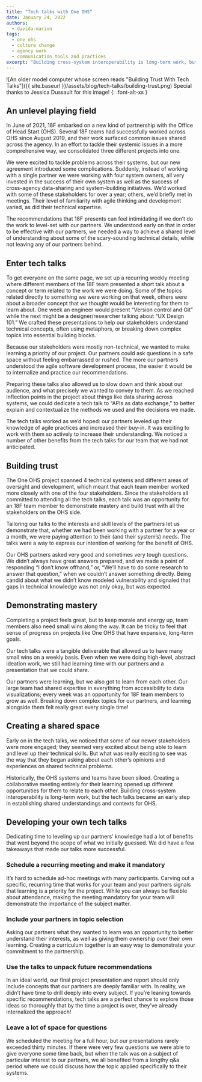 ```yaml
---
title: "Tech talks with One OHS"
date: January 24, 2022
authors:
  - davida-marion
tags:
  - one ohs
  - culture change
  - agency work
  - communication tools and practices
excerpt: "Building cross-system interoperability is long-term work, but the tech talks became an early step in establishing shared understandings and contexts for OHS."
---
```



![An older model computer whose screen reads "Building Trust With Tech Talks"]({{ site.baseurl }}/assets/blog/tech-talks/building-trust.png)
Special thanks to Jessica Dussault for this image!
{: .font-alt-xs }

## An unlevel playing field

In June of 2021, 18F embarked on a new kind of partnership with the Office of Head Start (OHS). Several 18F teams had successfully worked across OHS since August 2019, and their work surfaced common issues shared across the agency. In an effort to tackle their systemic issues in a more comprehensive way, we consolidated three different projects into one. 

We were excited to tackle problems across their systems, but our new agreement introduced some complications. Suddenly, instead of working with a single partner we were working with four system owners, all very invested in the success of their own system as well as the success of cross-agency data-sharing and system-building initiatives. We’d worked with some of these stakeholders for over a year; others, we’d briefly met in meetings. Their level of familiarity with agile thinking and development varied, as did their technical expertise. 

The recommendations that 18F presents can feel intimidating if we don’t do the work to level-set with our partners. We understood early on that in order to be effective with our partners, we needed a way to achieve a shared level of understanding about some of the scary-sounding technical details, while not leaving any of our partners behind.

## Enter tech talks

To get everyone on the same page, we set up a recurring weekly meeting where different members of the 18F team presented a short talk about a concept or term related to the work we were doing. Some of the topics related directly to something we were working on that week, others were about a broader concept that we thought would be interesting for them to learn about. One week an engineer would present “Version control and Git” while the next might be a designer/researcher talking about  “UX Design 101.” We crafted these presentations to help our stakeholders understand technical concepts, often using metaphors, or breaking down complex topics into essential building blocks.

Because our stakeholders were mostly non-technical, we wanted to make learning a priority of our project. Our partners could ask questions in a safe space without feeling embarrassed or rushed. The more our partners understood the agile software development process, the easier it would be to internalize and practice our recommendations.
 
Preparing these talks also allowed us to slow down and think about our audience, and what precisely we wanted to convey to them. As we reached inflection points in the project about things like data sharing across systems, we could dedicate a tech talk to “APIs as data exchange,” to better explain and contextualize the methods we used and the decisions we made.

The tech talks worked as we’d hoped: our partners leveled up their knowledge of agile practices and increased their buy-in. It was exciting to work with them so actively to increase their understanding. We noticed a number of other benefits from the tech talks for our team that we had not anticipated.

## Building trust

The One OHS project spanned 4 technical systems and different areas of oversight and development, which meant that each team member worked more closely with one of the four stakeholders. Since the stakeholders all committed to attending all the tech talks, each talk was an opportunity for an 18F team member to demonstrate mastery and build trust with all the stakeholders on the OHS side. 

Tailoring our talks to the interests and skill levels of the partners let us demonstrate that, whether we had been working with a partner for a year or a month, we were paying attention to their (and their system’s) needs. The talks were a way to express our intention of working for the benefit of OHS.

Our OHS partners asked very good and sometimes very tough questions. We didn’t always have great answers prepared, and we made a point of responding “I don’t know offhand,” or, “We’ll have to do some research to answer that question,” when we couldn’t answer something directly. Being candid about what we didn’t know modeled vulnerability and signaled that gaps in technical knowledge was not only okay, but was expected. 

## Demonstrating mastery

Completing a project feels great, but to keep morale and energy up, team members also need  small wins along the way. It can be tricky to feel that sense of progress on projects like One OHS that have expansive, long-term goals.

Our tech talks were a tangible deliverable that allowed us to have many small wins on a weekly basis. Even when we were doing high-level, abstract ideation work, we still had learning time with our partners and a presentation that we could share. 

Our partners were learning, but we also got to learn from each other. Our large team had shared expertise in everything from accessibility to data visualizations; every week was an opportunity for 18F team members to grow as well. Breaking down complex topics for our partners, and learning alongside them felt really great every single time!

## Creating a shared space

Early on in the tech talks, we noticed that some of our newer stakeholders were more engaged; they seemed very excited about being able to learn and level up their technical skills. But what was really exciting to see was the way that they began asking about each other’s opinions and experiences on shared technical problems.

Historically, the OHS systems and teams have been siloed. Creating a collaborative meeting entirely for their learning opened up different opportunities for them to relate to each other. Building cross-system interoperability is long-term work, but the tech talks became an early step in establishing shared understandings and contexts for OHS.

## Developing your own tech talks

Dedicating time to leveling up our partners’ knowledge had a lot of benefits that went beyond the scope of what we initially guessed. We did have a few takeaways that made our talks more successful.

### Schedule a recurring meeting and make it mandatory

It’s hard to schedule ad-hoc meetings with many participants. Carving out a specific, recurring time that works for your team and your partners signals that learning is a priority for the project. While you can always be flexible about attendance, making the meeting mandatory for your team will demonstrate the importance of the subject matter.

### Include your partners in topic selection

Asking our partners what they wanted to learn was an opportunity to better understand their interests, as well as giving them ownership over their own learning. Creating a curriculum together is an easy way to demonstrate your commitment to the partnership.

### Use the talks to unpack future recommendations

In an ideal world, our final project presentation and report should only include concepts that our partners are deeply familiar with. In reality, we didn’t have time to drill deeply into every subject. If you’re leaning towards specific recommendations, tech talks are a perfect chance to explore those ideas so thoroughly that by the time a project is over, they’ve already internalized the approach!

### Leave a lot of space for questions

We scheduled the meeting for a full hour, but our presentations rarely exceeded thirty minutes. If there were very few questions we were able to give everyone some time back, but when the talk was on a subject of particular interest to our partners, we all benefited from a lengthy q&a period where we could discuss how the topic applied specifically to their systems.

